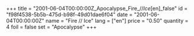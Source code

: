 +++
title = "2001-06-04T00:00:00Z_Apocalypse_Fire_//_Ice_[en]_false"
id = "f98f4538-5b5b-475d-b98f-49d01dae6f04"
date = "2001-06-04T00:00:00Z"
name = "Fire // Ice"
lang = ["en"]
price = "0.50"
quantity = 4
foil = false
set = "Apocalypse"
+++

